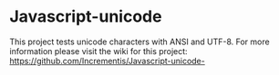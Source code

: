# Javascript-unicode
This project tests unicode characters with ANSI and UTF-8. For more information please visit the wiki for this project:
https://github.com/Incrementis/Javascript-unicode-
